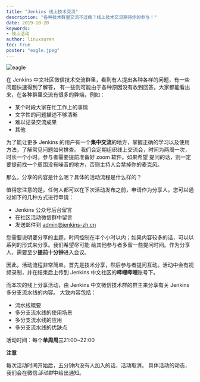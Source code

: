 ```yaml
---
title: "Jenkins 线上技术交流"
description: "各种技术群里交流不过瘾？线上技术交流期待你的参与！"
date: 2019-10-20
keywords:
- 线上活动
author: linuxsuren
toc: true
poster: "eagle.jpeg"
---
```


![eagle](eagle.jpeg)

在 Jenkins 中文社区微信技术交流群里，看到有人提出各种各样的问题，有一些问题快速得到了解答，
有一些则可能由于各种原因没有收到回答。大家都能看出来，在各种群里交流有很多的弊端，例如：

* 某个时段大家在忙工作上的事情
* 文字性的问题描述不够清晰
* 难以记录交流成果
* 其他

为了能让更多 Jenkins 的用户有一个**集中交流**的地方，掌握正确的学习以及使用方法，了解常见问题如何排查。
我们会定期组织线上交流会，时间为两周一次，时长一个小时。参与者需要提前准备好 zoom 软件。如果希望
提问的话，则一定要提前找一个周围没有噪音的地方，否则主持人会禁掉你的麦克风。

那么，分享的内容是什么呢？具体的活动流程是什么样的？

值得您注意的是，任何人都可以在下次活动发布之前，申请作为分享人。您可以通过如下的几种方式进行申请：

* Jenkins 公众号后台留言
* 在社区活动微信群中留言
* 发送邮件到 admin@jenkins-zh.cn

您需要说明要分享的主题，时间控制在半个小时以内；如果内容较多的话，可以以系列的形式来分享。我们希望尽可能
给其他参与者多留一些提问时间。作为分享人，需要至少**提前十分钟**进入会议。

因此，活动流程非常简单。首先是技术分享，然后参与者提问互动。活动中会有视频录制，并在结束后上传到
Jenkins 中文社区的**哔哩哔哩**账号下。

而本次的线上分享活动，由 Jenkins 中文微信技术群的群主来分享有关 Jenkins 多分支流水线的内容。
大致内容包括：

* 流水线概要
* 多分支流水线的使用场景
* 多分支流水线的应用
* 多分支流水线的优缺点

活动时间：每个**单周周三**21:00~22:00

**注意**

每次活动时间开始后，五分钟内没有人加入的话，活动取消。
具体活动的动态，我们会在微信*活动群*中给出通知。
